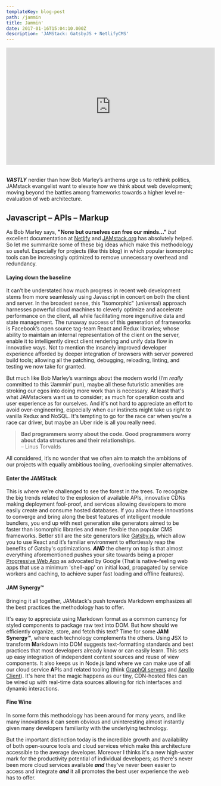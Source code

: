 ```yaml
---
templateKey: blog-post
path: /jammin
title: Jammin'
date: 2017-01-16T15:04:10.000Z
description: 'JAMStack: GatsbyJS + NetlifyCMS'
---
```

<iframe width="560" height="315" src="https://www.youtube.com/embed/RAW1wj3Lx0I?rel=0&amp;showinfo=0" frameborder="0" gesture="media" allow="encrypted-media" allowfullscreen></iframe>
<br/><br/>

**_VASTLY_** nerdier than how Bob Marley’s anthems urge us to rethink politics, JAMstack evangelist want to elevate how we think about web development; moving beyond the battles among frameworks towards a higher level re-evaluation of web architecture.  

## **J**avascript – **A**PIs – **M**arkup

As Bob Marley says, **"None but ourselves can free our minds..."** _but_ excellent documentation at [Netlify](https://www.netlify.com/blog/2017/06/06/jamstack-vs-isomorphic-server-side-rendering/) and [JAMstack.org](https://jamstack.org/) has absolutely helped. So let me summarize some of these big ideas which make this methodology so useful. Especially for projects (like this blog) in which popular isomorphic tools can be increasingly optimized to remove unnecessary overhead and redundancy. 

#### **Laying down the baseline**

It can’t be understated how much progress in recent web development stems from more seamlessly using Javascript in concert on both the client and server. In the broadest sense, this "isomorphic" (universal) approach harnesses powerful cloud machines to cleverly optimize and accelerate performance on the client, all while facilitating more ingenuitive data and state management. The runaway success of this generation of frameworks is Facebook’s open source tag-team React and Redux libraries; whose ability to maintain an internal representation of the client on the server, enable it to intelligently direct client rendering and unify data flow in innovative ways. Not to mention the insanely improved developer experience afforded by deeper integration of browsers with server powered build tools; allowing all the patching, debugging, reloading, linting, and testing we now take for granted. 

But much like Bob Marley’s warnings about the modern world (I’m *really* committed to this ‘Jammin’ pun), maybe all these futuristic amenities are stroking our egos into doing more work than is necessary. At least that's what JAMstackers want us to consider; as much for operation costs and user experience as for ourselves. And it's not hard to appreciate an effort to avoid over-engineering, especially when our instincts might take us right to vanilla Redux and NoSQL. It's tempting to go for the race car when you're a race car driver, but maybe an Uber ride is all you really need. 

> **Bad programmers worry about the code. Good programmers worry about data structures and their relationships.** 
> <br/> – Linus Torvalds

All considered, it’s no wonder that we often aim to match the ambitions of our projects with equally ambitious tooling, overlooking simpler alternatives. 

#### **Enter the JAMStack**
 

This is where we’re challenged to see the forest in the trees. To recognize the big trends related to the explosion of available APIs, innovative CDNs making deployment fool-proof, and services allowing developers to more easily create and consume hosted databases. If you allow these innovations to converge and bring along the best features of intelligent module bundlers, you end up with next generation site generators aimed to be faster than isomorphic libraries  and more flexible than popular CMS frameworks. Better still are the site generators like [Gatsby.js](https://www.gatsbyjs.org/), which allow you to use React and it’s familiar environment to effortlessly reap the benefits of Gatsby's optimizations. _**AND**_ the cherry on top is that almost everything aforementioned pushes your site towards being a proper [Progressive Web App](https://developers.google.com/web/progressive-web-apps/) as advocated by Google (That is native-feeling web apps that use a minimum 'shell-app' on initial load, propagated by service workers and caching, to achieve super fast loading and offline features).

#### **JAM Synergy™**

Bringing it all together, JAMstack's push towards Markdown emphasizes all the best practices the methodology has to offer. 

It's easy to appreciate using Markdown format as a common currency for styled components to package raw text into DOM. But how should we efficiently organize, store, and fetch this text? Time for some **JAM Synergy™**, where each technology complements the others. Using **J**SX to transform **M**arkdown into DOM suggests text-formatting standards and best practices that most developers already know or can easily learn. This sets up easy integration of independent content sources and reuse of view components. It also keeps us in Node.js land where we can make use of all our cloud service **A**PIs and related tooling (think [GraphQl servers](https://www.prismagraphql.com/) and [Apollo Client](https://www.apollographql.com/client)). It's here that the magic happens as our tiny, CDN-hosted files can be wired up with real-time data sources allowing for rich interfaces and dynamic interactions. 

#### **Fine Wine**

In some form this methodology has been around for many years, and like many innovations it can seem obvious and uninteresting almost instantly given many developers familiarity with the underlying technology. 

But the important distinction today is the incredible growth and availability of both open-source tools and cloud services which make this architecture accessible to the average developer. Moreover I thinks it's a new high-water mark for the productivity potential of individual developers; as there's never been more cloud services available **_and_** they've never been easier to access and integrate  **_and_** it all promotes the best user experience the web has to offer. 

